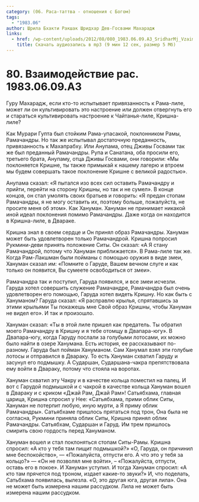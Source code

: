 ```yaml
---
category: (06. Раса-таттва - отношения с Богом)
tags:
  - "1983.06"
author: Шрила Бхакти Ракшак Шридхар Дев-Госвами Махарадж
links:
  - href: /wp-content/uploads/2012/08/080_1983.06.09.A3_SridharMj_Vzaimodeystvie_ras.mp3
    title: Скачать аудиозапись в mp3 (9 мин 12 сек, размер 5 Мб)
---
```


# 80. Взаимодействие рас. 1983.06.09.A3

Гуру Махарадж, если кто-то испытывает привязанность к Рама-лиле, может ли он культивировать это настроение или должен отвергнуть его и стараться культивировать настроение к Чайтанья-лиле, Кришна-лиле?

Как Мурари Гупта был стойким Рама-упасакой, поклонником Рамы, Рамачандры. Но так же испытывал достаточную преданность, привязанность к Махапрабху. Или Анупама, отец Дживы Госвами так же был преданный Рамачандры. Рупа и Санатана, оба просили его, третьего брата, Анупаму, отца Дживы Госвами, они говорили: «Мы поклоняется Кришне, ты также примыкай к нашему лагерю и втроем мы будем совершать такое поклонение Кришне с великой радостью».

Анупама сказал: «Я пытался изо всех сил оставить Рамачандру и прийти, перейти на сторону Кришны, но так и не сумел». В конце концов, он стал умолять своих братьев и говорить: «Я предан стопам Рамачандры, я не могу оставить их, поэтому больше, пожалуйста, не просите меня об этом». Как Хануман. Хануман не принимает никакой иной идеал поклонения помимо Рамачандры. Даже когда он находится в Кришна-лиле, в Двараке.

Кришна знал в своем сердце и Он принял образ Рамачандры. Хануман может быть удовлетворен только Рамачандрой. Кришна попросил Рукмини-деви принять положение Ситы. Он сказал: «А Я стану Рамачандрой, потому что Хануман приближается». В Рама-лиле так же. Когда Рам-Лакшман были пойманы с помощью оружия в виде змеи, Хануман сказал им: «Помните о Гаруде, Вашем вечном слуге и как только он появится, Вы сумеете освободиться от змеи».

Рамачандра так и поступил, Гаруда появился, и все змеи исчезли. Гаруда хотел совершить служение Рамачандре, Рамачандра был очень удовлетворен его помощью, Гаруда хотел видеть Кришну. Но как быть с Хануманом? Гаруда сказал: «Я расправлю крылья, спрятавшись за этими крыльями Ты покажешь мне Свой образ Кришны, чтобы Хануман не видел его». И так и произошло.

Хануман сказал: «Ты в этой лиле пришел как предатель. Ты обратил моего Рамачандру в Кришну и я тебе отомщу в Двапара-югу». В Двапара-югу, когда Гаруду послали за голубыми лотосами, их можно было найти в озере Ханумана. Есть история, ее рассказывают по-разному. Гаруда был пойман Хануманом. Сам Ханумал взял эти голубые лотосы и отправился в Двараку. То есть Хануман схватил Гаруду и засунул его подмышку. А Сударшан, Сударшана-чакра препятствовала ему войти в Двараку, потому что стояла на воротах.

Хануман схватил эту Чакру и в качестве кольца поместил на палец. И вот с Гарудой подмышкой и с чакрой в качестве кольца Хануман вошел в Двараку и с криком «Джай Рам, Джай Рам»! Сатьябхама, главная царица, Кришна спросил у Нее: «Сатьябхама, прими облик Ситы, Хануман не потерпит любую, иную мурти, а Я приму облик Рамачандры». Сатьябхаме пришлось прятаться под трон, Она была не согласна, Рукмини приняла облик Ситы, Кришна принял облик Рамачандры. Сатьябхам, Сударшан и Гаруд. Им трем пришлось смирить свою гордость перед Хануманом.

Хануман вошел и стал поклоняться стопам Ситы-Рамы. Кришна спросил: «А кто у тебя там пищит подмышкой?» «О, Гаруда, он причинил мне беспокойство», — «Пожалуйста, отпусти его. А что это у тебя за кольцо?» — «Он не позволял мне войти», – «Пожалуйста, отпусти, оставь его в покое». И Хануман уступил. И тогда Хануман спросил: «А кто там прячется под троном, издает какие-то звуки?» И, что поделать, Сатьбхама появилась, вылезла. «О, это другая юга, другая лила». Она не может быть измерена нашим рассудком. Лила не может быть измерена нашим рассудком.

